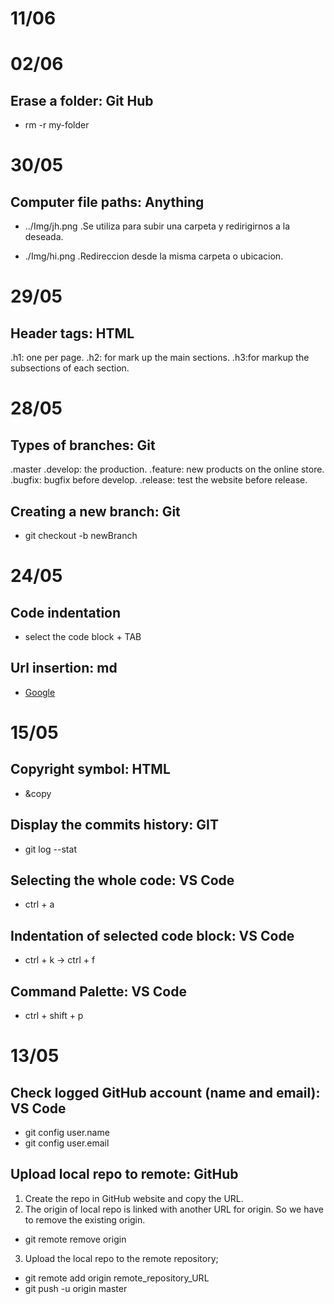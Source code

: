# 11/06


# 02/06

## Erase a folder: Git Hub

- rm -r my-folder

# 30/05

## Computer file paths: Anything
- ../Img/jh.png
.Se utiliza para subir una carpeta y redirigirnos a la deseada.

- ./Img/hi.png
.Redireccion desde la misma carpeta o ubicacion.

# 29/05

## Header tags: HTML
.h1: one per page.
.h2: for mark up the main sections.
.h3:for markup the subsections of each section.


# 28/05

## Types of branches: Git
.master
.develop: the production.
.feature: new products on the online store.
.bugfix: bugfix before develop.
.release: test the website before release.

## Creating a new branch: Git
- git checkout -b newBranch



# 24/05 

## Code indentation
- select the code block + TAB

## Url insertion: md
- [Google](https://www.google.com/)



# 15/05

## Copyright symbol: HTML
- &copy

## Display the commits history: GIT
- git log --stat

## Selecting the whole code: VS Code
- ctrl + a

## Indentation of selected code block: VS Code
- ctrl + k -> ctrl + f 

## Command Palette: VS Code
- ctrl + shift + p



# 13/05

## Check logged GitHub account (name and email): VS Code
- git config user.name
- git config user.email

## Upload local repo to remote: GitHub
1. Create the repo in GitHub website and copy the URL.
2. The origin of local repo is linked with another URL for origin. So we have to remove the existing origin.
- git remote remove origin 
3. Upload the local repo to the remote repository;
- git remote add origin remote_repository_URL
- git push -u origin master  
